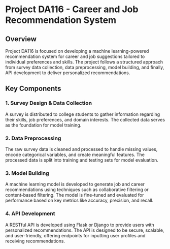 # Project DA116 - Career and Job Recommendation System

## Overview
Project DA116 is focused on developing a machine learning-powered recommendation system for career and job suggestions tailored to individual preferences and skills. The project follows a structured approach from survey data collection, data preprocessing, model building, and finally, API development to deliver personalized recommendations.

## Key Components

### 1. Survey Design & Data Collection
A survey is distributed to college students to gather information regarding their skills, job preferences, and domain interests. The collected data serves as the foundation for model training.

### 2. Data Preprocessing
The raw survey data is cleaned and processed to handle missing values, encode categorical variables, and create meaningful features. The processed data is split into training and testing sets for model evaluation.

### 3. Model Building
A machine learning model is developed to generate job and career recommendations using techniques such as collaborative filtering or content-based filtering. The model is fine-tuned and evaluated for performance based on key metrics like accuracy, precision, and recall.

### 4. API Development
A RESTful API is developed using Flask or Django to provide users with personalized recommendations. The API is designed to be secure, scalable, and user-friendly, offering endpoints for inputting user profiles and receiving recommendations.
